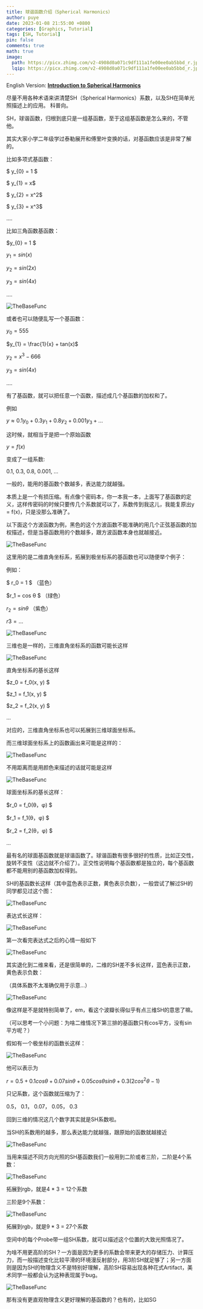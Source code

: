 ```yaml
---
title: 球谐函数介绍（Spherical Harmonics）
author: puye
date: 2023-01-08 21:55:00 +0800
categories: [Graphics, Tutorial]
tags: [SH, Tutorial]
pin: false
comments: true
math: true
image: 
  path: https://picx.zhimg.com/v2-4908d0a071c9df111a1fe00ee0ab5bbd_r.jpg
  lqip: https://picx.zhimg.com/v2-4908d0a071c9df111a1fe00ee0ab5bbd_r.jpg
---
```


English Version: [**Introduction to Spherical Harmonics**](https://puye.blog/cotes2020/jekyll-theme-chirpy/fork)

尽量不用各种术语来讲清楚SH（Spherical Harmonics）系数，以及SH在简单光照描述上的应用。 科普向。

SH，球谐函数，归根到底只是一组基函数，至于这组基函数是怎么来的，不管他。

其实大家小学二年级学过泰勒展开和傅里叶变换的话，对基函数应该是非常了解的。

比如多项式基函数：

$ y_{0} = 1 $

$ y_{1} = x$

$ y_{2} = x^2$

$ y_{3} = x^3$

....



比如三角函数基函数：

$y_{0} = 1 $

$y_{1} = sin(x)$

$y_{2} = sin(2x)$

$y_{3} = sin(4x)$

....

![TheBaseFunc](https://pic1.zhimg.com/v2-ab9c4891e80f3ac3f68713e74e16fde4_r.jpg)




或者也可以随便乱写一个基函数：

$y_{0} = 555$

$y_{1} = \frac{1}{x} + tan(x)$

$y_{2} = x^3 - 666$

$y_{3} = sin(4x)$

....

有了基函数，就可以把任意一个函数，描述成几个基函数的加权和了。

例如

$y \approx 0.1 y_0 + 0.3 y_1 + 0.8 y_2 + 0.001 y_3+...$

这时候，就相当于是把一个原始函数

$y = f(x)$

变成了一组系数:

0.1, 0.3, 0.8, 0.001, ...

一般的，能用的基函数个数越多，表达能力就越强。

本质上是一个有损压缩。有点像个密码本，你一本我一本，上面写了基函数的定义，这样传密码的时候只要传几个系数就可以了，系数传到我这儿，我能复原出y = f(x)，只是没那么准确了。

以下面这个方波函数为例，黑色的这个方波函数不能准确的用几个正弦基函数的加权描述，但是当基函数用的个数越多，跟方波函数本身也就越接近。

![TheBaseFunc](https://pic2.zhimg.com/v2-87770114c85764fece35bfb23e2c00b5_r.jpg)


这里用的是二维直角坐标系，拓展到极坐标系的基函数也可以随便举个例子：

例如：

$ r_0 = 1 $ （蓝色）

$r_1 = cos θ $ （绿色）

$r_2 = sin θ$ （紫色）

$r3 = ...$

![TheBaseFunc](https://pic2.zhimg.com/v2-9c39b11a8583211922f25dab5720f3c9_r.jpg)

三维也是一样的，三维直角坐标系的函数可能长这样

![TheBaseFunc](https://pic1.zhimg.com/v2-9af6a90dc9574af5b23adc4c005d59b4_r.jpg)

直角坐标系的基长这样

$z_0 = f_0(x, y) $

$z_1 = f_1(x, y) $

$z_2 = f_2(x, y) $

...

对应的，三维直角坐标系也可以拓展到三维球面坐标系。

而三维球面坐标系上的函数画出来可能是这样的：

![TheBaseFunc](https://pic4.zhimg.com/v2-17b532bdb46a0d30b9eaf0e45f2df733_b.jpg)



不用距离而是用颜色来描述的话就可能是这样

![TheBaseFunc](https://pic1.zhimg.com/v2-663f3ac6abb50526a2019acb0c1b28b0_r.jpg)

球面坐标系的基长这样：

$r_0 = f_0(θ，φ) $

$r_1 = f_1(θ，φ) $

$r_2 = f_2(θ，φ) $

...

最有名的球面基函数就是球谐函数了。球谐函数有很多很好的性质，比如正交性，旋转不变性（这边就不介绍了）。正交性说明每个基函数都是独立的，每个基函数都不能用别的基函数加权得到。

SH的基函数长这样（其中蓝色表示正数，黄色表示负数），一般尝试了解过SH的同学都见过这个图：

![TheBaseFunc](https://pic3.zhimg.com/v2-1ea9c5bac926b47e7410a4a73a91070a_r.jpg)


表达式长这样：

![TheBaseFunc](https://pic1.zhimg.com/v2-096dacfb295b80bd42ccab4e07512c3c_b.jpg)



第一次看完表达式之后的心情一般如下

![TheBaseFunc](https://pic3.zhimg.com/v2-6540b01fe06220d21a78870a89a46e06_b.jpg)


其实退化到二维来看，还是很简单的，二维的SH差不多长这样，蓝色表示正数，黄色表示负数：

（具体系数不太准确仅用于示意...）

![TheBaseFunc](https://pic3.zhimg.com/v2-a23b03aaed71ad57e133211ef4d19afe_r.jpg)


像这样是不是就特别简单了，em，看这个波瓣长得似乎有点三维SH的意思了嘛。

（可以思考一个小问题：为啥二维情况下第三排的基函数只有cos平方，没有sin平方呢？）

假如有一个极坐标的函数长这样：

![TheBaseFunc](https://pic4.zhimg.com/v2-2942f917515e32af8d65d75ea85cc27b_r.jpg)

他可以表示为

$r = 0.5 + 0.1 cos θ + 0.07 sin θ + 0.05 cos θ sin θ + 0.3(2cos^2θ - 1)$

只记系数，这个函数就压缩为了：

0.5， 0.1， 0.07， 0.05， 0.3

回到三维的情况这几个数字其实就是SH系数啦。

当SH的系数用的越多，那么表达能力就越强，跟原始的函数就越接近

![TheBaseFunc](https://pic2.zhimg.com/v2-447fa3cffce97c4d95fd924c3e4ce5b9_r.jpg)

当用来描述不同方向光照的SH基函数我们一般用到二阶或者三阶，二阶是4个系数：

![TheBaseFunc](https://pic4.zhimg.com/v2-411c4a303d19cd6ce40427c044f21817_b.jpg)

拓展到rgb，就是4 * 3 = 12个系数

三阶是9个系数：

![TheBaseFunc](https://pic3.zhimg.com/v2-288c6cb3e93e89bc4084945d3ae2225a_r.jpg)

拓展到rgb，就是9 * 3 = 27个系数

空间中的每个Probe带一组SH系数，就可以描述这个位置的大致光照情况了。

为啥不用更高阶的SH？一方面是因为更多的系数会带来更大的存储压力、计算压力，而一般描述变化比较平滑的环境漫反射部分，用3阶SH就足够了；另一方面则是因为SH的物理含义不是特别好理解，高阶SH容易出现各种花式Artifact，美术同学一般都会认为这种表现属于bug。

![TheBaseFunc](https://pic4.zhimg.com/v2-70396fd2f0a9c3d2842a0c1dae9bfadf_r.jpg)


那有没有更直观物理含义更好理解的基函数的？也有的，比如SG



